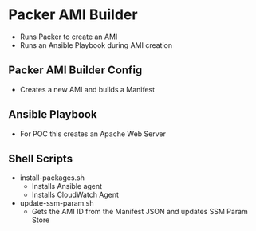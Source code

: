 # Packer AMI Builder
- Runs Packer to create an AMI
- Runs an Ansible Playbook during AMI creation

## Packer AMI Builder Config
- Creates a new AMI and builds a Manifest

## Ansible Playbook
- For POC this creates an Apache Web Server

## Shell Scripts
- install-packages.sh
    - Installs Ansible agent
    - Installs CloudWatch Agent
- update-ssm-param.sh
    - Gets the AMI ID from the Manifest JSON and updates SSM Param Store